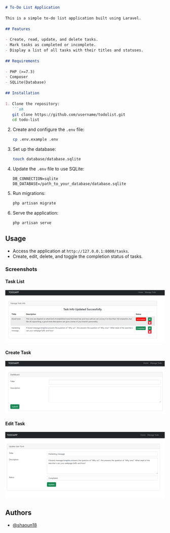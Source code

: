 

```md
# To-Do List Application

This is a simple to-do list application built using Laravel.

## Features

- Create, read, update, and delete tasks.
- Mark tasks as completed or incomplete.
- Display a list of all tasks with their titles and statuses.

## Requirements

- PHP (>=7.3)
- Composer
- SQLite(Database)

## Installation

1. Clone the repository:
   ```sh
   git clone https://github.com/username/todolist.git
   cd todo-list
   ```


2. Create and configure the `.env` file:
   ```sh
   cp .env.example .env
   ```

3. Set up the database:
   ```sh
   touch database/database.sqlite
   ```

4. Update the `.env` file to use SQLite:
   ```env
   DB_CONNECTION=sqlite
   DB_DATABASE=/path_to_your_database/database.sqlite
   ```

5. Run migrations:
   ```sh
   php artisan migrate
   ```

6. Serve the application:
   ```sh
   php artisan serve
   ```

## Usage

- Access the application at `http://127.0.0.1:8000/tasks`.
- Create, edit, delete, and toggle the completion status of tasks.

### Screenshots

#### Task List

![Task List](screenshots/task_list.png)

#### Create Task

![Create Task](screenshots/create_task.png)

#### Edit Task

![Edit Task](screenshots/edit_task.png)

## Authors

- [@shaoun18](https://www.github.com/shaoun18)

